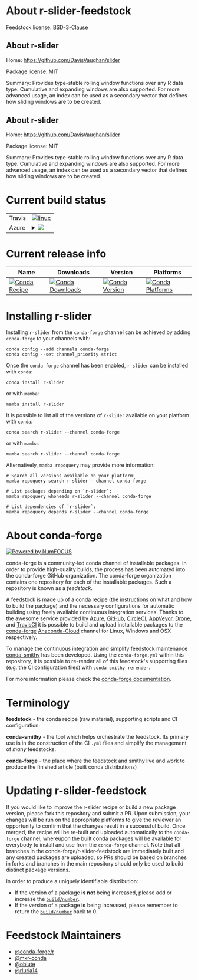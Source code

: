 About r-slider-feedstock
========================

Feedstock license: [BSD-3-Clause](https://github.com/conda-forge/r-slider-feedstock/blob/main/LICENSE.txt)


About r-slider
--------------

Home: https://github.com/DavisVaughan/slider

Package license: MIT

Summary: Provides type-stable rolling window functions over any R data type. Cumulative and expanding windows are also supported. For more advanced usage, an index can be used as a secondary vector that defines how sliding windows are to be created.

About r-slider
--------------

Home: https://github.com/DavisVaughan/slider

Package license: MIT

Summary: Provides type-stable rolling window functions over any R data type. Cumulative and expanding windows are also supported. For more advanced usage, an index can be used as a secondary vector that defines how sliding windows are to be created.

Current build status
====================


<table><tr>
    <td>Travis</td>
    <td>
      <a href="https://app.travis-ci.com/conda-forge/r-slider-feedstock">
        <img alt="linux" src="https://img.shields.io/travis/com/conda-forge/r-slider-feedstock/main.svg?label=Linux">
      </a>
    </td>
  </tr>
    
  <tr>
    <td>Azure</td>
    <td>
      <details>
        <summary>
          <a href="https://dev.azure.com/conda-forge/feedstock-builds/_build/latest?definitionId=9235&branchName=main">
            <img src="https://dev.azure.com/conda-forge/feedstock-builds/_apis/build/status/r-slider-feedstock?branchName=main">
          </a>
        </summary>
        <table>
          <thead><tr><th>Variant</th><th>Status</th></tr></thead>
          <tbody><tr>
              <td>linux_64_r_base4.2</td>
              <td>
                <a href="https://dev.azure.com/conda-forge/feedstock-builds/_build/latest?definitionId=9235&branchName=main">
                  <img src="https://dev.azure.com/conda-forge/feedstock-builds/_apis/build/status/r-slider-feedstock?branchName=main&jobName=linux&configuration=linux%20linux_64_r_base4.2" alt="variant">
                </a>
              </td>
            </tr><tr>
              <td>linux_64_r_base4.3</td>
              <td>
                <a href="https://dev.azure.com/conda-forge/feedstock-builds/_build/latest?definitionId=9235&branchName=main">
                  <img src="https://dev.azure.com/conda-forge/feedstock-builds/_apis/build/status/r-slider-feedstock?branchName=main&jobName=linux&configuration=linux%20linux_64_r_base4.3" alt="variant">
                </a>
              </td>
            </tr><tr>
              <td>linux_aarch64_r_base4.2</td>
              <td>
                <a href="https://dev.azure.com/conda-forge/feedstock-builds/_build/latest?definitionId=9235&branchName=main">
                  <img src="https://dev.azure.com/conda-forge/feedstock-builds/_apis/build/status/r-slider-feedstock?branchName=main&jobName=linux&configuration=linux%20linux_aarch64_r_base4.2" alt="variant">
                </a>
              </td>
            </tr><tr>
              <td>linux_aarch64_r_base4.3</td>
              <td>
                <a href="https://dev.azure.com/conda-forge/feedstock-builds/_build/latest?definitionId=9235&branchName=main">
                  <img src="https://dev.azure.com/conda-forge/feedstock-builds/_apis/build/status/r-slider-feedstock?branchName=main&jobName=linux&configuration=linux%20linux_aarch64_r_base4.3" alt="variant">
                </a>
              </td>
            </tr><tr>
              <td>linux_ppc64le_r_base4.2</td>
              <td>
                <a href="https://dev.azure.com/conda-forge/feedstock-builds/_build/latest?definitionId=9235&branchName=main">
                  <img src="https://dev.azure.com/conda-forge/feedstock-builds/_apis/build/status/r-slider-feedstock?branchName=main&jobName=linux&configuration=linux%20linux_ppc64le_r_base4.2" alt="variant">
                </a>
              </td>
            </tr><tr>
              <td>linux_ppc64le_r_base4.3</td>
              <td>
                <a href="https://dev.azure.com/conda-forge/feedstock-builds/_build/latest?definitionId=9235&branchName=main">
                  <img src="https://dev.azure.com/conda-forge/feedstock-builds/_apis/build/status/r-slider-feedstock?branchName=main&jobName=linux&configuration=linux%20linux_ppc64le_r_base4.3" alt="variant">
                </a>
              </td>
            </tr><tr>
              <td>osx_64_r_base4.2</td>
              <td>
                <a href="https://dev.azure.com/conda-forge/feedstock-builds/_build/latest?definitionId=9235&branchName=main">
                  <img src="https://dev.azure.com/conda-forge/feedstock-builds/_apis/build/status/r-slider-feedstock?branchName=main&jobName=osx&configuration=osx%20osx_64_r_base4.2" alt="variant">
                </a>
              </td>
            </tr><tr>
              <td>osx_64_r_base4.3</td>
              <td>
                <a href="https://dev.azure.com/conda-forge/feedstock-builds/_build/latest?definitionId=9235&branchName=main">
                  <img src="https://dev.azure.com/conda-forge/feedstock-builds/_apis/build/status/r-slider-feedstock?branchName=main&jobName=osx&configuration=osx%20osx_64_r_base4.3" alt="variant">
                </a>
              </td>
            </tr><tr>
              <td>osx_arm64_r_base4.2</td>
              <td>
                <a href="https://dev.azure.com/conda-forge/feedstock-builds/_build/latest?definitionId=9235&branchName=main">
                  <img src="https://dev.azure.com/conda-forge/feedstock-builds/_apis/build/status/r-slider-feedstock?branchName=main&jobName=osx&configuration=osx%20osx_arm64_r_base4.2" alt="variant">
                </a>
              </td>
            </tr><tr>
              <td>osx_arm64_r_base4.3</td>
              <td>
                <a href="https://dev.azure.com/conda-forge/feedstock-builds/_build/latest?definitionId=9235&branchName=main">
                  <img src="https://dev.azure.com/conda-forge/feedstock-builds/_apis/build/status/r-slider-feedstock?branchName=main&jobName=osx&configuration=osx%20osx_arm64_r_base4.3" alt="variant">
                </a>
              </td>
            </tr><tr>
              <td>win_64</td>
              <td>
                <a href="https://dev.azure.com/conda-forge/feedstock-builds/_build/latest?definitionId=9235&branchName=main">
                  <img src="https://dev.azure.com/conda-forge/feedstock-builds/_apis/build/status/r-slider-feedstock?branchName=main&jobName=win&configuration=win%20win_64_" alt="variant">
                </a>
              </td>
            </tr>
          </tbody>
        </table>
      </details>
    </td>
  </tr>
</table>

Current release info
====================

| Name | Downloads | Version | Platforms |
| --- | --- | --- | --- |
| [![Conda Recipe](https://img.shields.io/badge/recipe-r--slider-green.svg)](https://anaconda.org/conda-forge/r-slider) | [![Conda Downloads](https://img.shields.io/conda/dn/conda-forge/r-slider.svg)](https://anaconda.org/conda-forge/r-slider) | [![Conda Version](https://img.shields.io/conda/vn/conda-forge/r-slider.svg)](https://anaconda.org/conda-forge/r-slider) | [![Conda Platforms](https://img.shields.io/conda/pn/conda-forge/r-slider.svg)](https://anaconda.org/conda-forge/r-slider) |

Installing r-slider
===================

Installing `r-slider` from the `conda-forge` channel can be achieved by adding `conda-forge` to your channels with:

```
conda config --add channels conda-forge
conda config --set channel_priority strict
```

Once the `conda-forge` channel has been enabled, `r-slider` can be installed with `conda`:

```
conda install r-slider
```

or with `mamba`:

```
mamba install r-slider
```

It is possible to list all of the versions of `r-slider` available on your platform with `conda`:

```
conda search r-slider --channel conda-forge
```

or with `mamba`:

```
mamba search r-slider --channel conda-forge
```

Alternatively, `mamba repoquery` may provide more information:

```
# Search all versions available on your platform:
mamba repoquery search r-slider --channel conda-forge

# List packages depending on `r-slider`:
mamba repoquery whoneeds r-slider --channel conda-forge

# List dependencies of `r-slider`:
mamba repoquery depends r-slider --channel conda-forge
```


About conda-forge
=================

[![Powered by
NumFOCUS](https://img.shields.io/badge/powered%20by-NumFOCUS-orange.svg?style=flat&colorA=E1523D&colorB=007D8A)](https://numfocus.org)

conda-forge is a community-led conda channel of installable packages.
In order to provide high-quality builds, the process has been automated into the
conda-forge GitHub organization. The conda-forge organization contains one repository
for each of the installable packages. Such a repository is known as a *feedstock*.

A feedstock is made up of a conda recipe (the instructions on what and how to build
the package) and the necessary configurations for automatic building using freely
available continuous integration services. Thanks to the awesome service provided by
[Azure](https://azure.microsoft.com/en-us/services/devops/), [GitHub](https://github.com/),
[CircleCI](https://circleci.com/), [AppVeyor](https://www.appveyor.com/),
[Drone](https://cloud.drone.io/welcome), and [TravisCI](https://travis-ci.com/)
it is possible to build and upload installable packages to the
[conda-forge](https://anaconda.org/conda-forge) [Anaconda-Cloud](https://anaconda.org/)
channel for Linux, Windows and OSX respectively.

To manage the continuous integration and simplify feedstock maintenance
[conda-smithy](https://github.com/conda-forge/conda-smithy) has been developed.
Using the ``conda-forge.yml`` within this repository, it is possible to re-render all of
this feedstock's supporting files (e.g. the CI configuration files) with ``conda smithy rerender``.

For more information please check the [conda-forge documentation](https://conda-forge.org/docs/).

Terminology
===========

**feedstock** - the conda recipe (raw material), supporting scripts and CI configuration.

**conda-smithy** - the tool which helps orchestrate the feedstock.
                   Its primary use is in the construction of the CI ``.yml`` files
                   and simplify the management of *many* feedstocks.

**conda-forge** - the place where the feedstock and smithy live and work to
                  produce the finished article (built conda distributions)


Updating r-slider-feedstock
===========================

If you would like to improve the r-slider recipe or build a new
package version, please fork this repository and submit a PR. Upon submission,
your changes will be run on the appropriate platforms to give the reviewer an
opportunity to confirm that the changes result in a successful build. Once
merged, the recipe will be re-built and uploaded automatically to the
`conda-forge` channel, whereupon the built conda packages will be available for
everybody to install and use from the `conda-forge` channel.
Note that all branches in the conda-forge/r-slider-feedstock are
immediately built and any created packages are uploaded, so PRs should be based
on branches in forks and branches in the main repository should only be used to
build distinct package versions.

In order to produce a uniquely identifiable distribution:
 * If the version of a package **is not** being increased, please add or increase
   the [``build/number``](https://docs.conda.io/projects/conda-build/en/latest/resources/define-metadata.html#build-number-and-string).
 * If the version of a package **is** being increased, please remember to return
   the [``build/number``](https://docs.conda.io/projects/conda-build/en/latest/resources/define-metadata.html#build-number-and-string)
   back to 0.

Feedstock Maintainers
=====================

* [@conda-forge/r](https://github.com/conda-forge/r/)
* [@mxr-conda](https://github.com/mxr-conda/)
* [@oblute](https://github.com/oblute/)
* [@rluria14](https://github.com/rluria14/)

